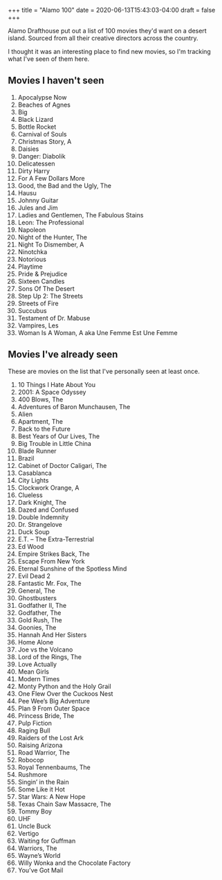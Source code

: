 +++
title = "Alamo 100"
date = 2020-06-13T15:43:03-04:00
draft = false
+++

Alamo Drafthouse put out a list of 100 movies they'd want on a desert island. Sourced from all their creative directors across the country.

I thought it was an interesting place to find new movies, so I'm tracking what I've seen of them here.

## Movies I haven't seen

1. Apocalypse Now
1. Beaches of Agnes
1. Big
1. Black Lizard
1. Bottle Rocket
1. Carnival of Souls
1. Christmas Story, A
1. Daisies
1. Danger: Diabolik
1. Delicatessen
1. Dirty Harry
1. For A Few Dollars More
1. Good, the Bad and the Ugly, The
1. Hausu
1. Johnny Guitar
1. Jules and Jim
1. Ladies and Gentlemen, The Fabulous Stains
1. Leon: The Professional
1. Napoleon
1. Night of the Hunter, The
1. Night To Dismember, A
1. Ninotchka
1. Notorious
1. Playtime
1. Pride &amp; Prejudice
1. Sixteen Candles
1. Sons Of The Desert
1. Step Up 2: The Streets
1. Streets of Fire
1. Succubus
1. Testament of Dr. Mabuse
1. Vampires, Les
1. Woman Is A Woman, A aka Une Femme Est Une Femme

## Movies I've already seen

These are movies on the list that I've personally seen at least once.

1. 10 Things I Hate About You
1. 2001: A Space Odyssey
1. 400 Blows, The
1. Adventures of Baron Munchausen, The
1. Alien
1. Apartment, The
1. Back to the Future
1. Best Years of Our Lives, The
1. Big Trouble in Little China
1. Blade Runner
1. Brazil
1. Cabinet of Doctor Caligari, The
1. Casablanca
1. City Lights
1. Clockwork Orange, A
1. Clueless
1. Dark Knight, The
1. Dazed and Confused
1. Double Indemnity
1. Dr. Strangelove
1. Duck Soup
1. E.T. – The Extra-Terrestrial
1. Ed Wood
1. Empire Strikes Back, The
1. Escape From New York
1. Eternal Sunshine of the Spotless Mind
1. Evil Dead 2
1. Fantastic Mr. Fox, The
1. General, The
1. Ghostbusters
1. Godfather II, The
1. Godfather, The
1. Gold Rush, The
1. Goonies, The
1. Hannah And Her Sisters
1. Home Alone
1. Joe vs the Volcano
1. Lord of the Rings, The
1. Love Actually
1. Mean Girls
1. Modern Times
1. Monty Python and the Holy Grail
1. One Flew Over the Cuckoos Nest
1. Pee Wee’s Big Adventure
1. Plan 9 From Outer Space
1. Princess Bride, The
1. Pulp Fiction
1. Raging Bull
1. Raiders of the Lost Ark
1. Raising Arizona
1. Road Warrior, The
1. Robocop
1. Royal Tennenbaums, The
1. Rushmore
1. Singin’ in the Rain
1. Some Like it Hot
1. Star Wars: A New Hope
1. Texas Chain Saw Massacre, The
1. Tommy Boy
1. UHF
1. Uncle Buck
1. Vertigo
1. Waiting for Guffman
1. Warriors, The
1. Wayne’s World
1. Willy Wonka and the Chocolate Factory
1. You’ve Got Mail
